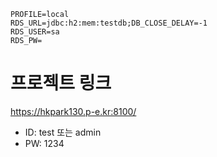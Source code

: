 ```.env
PROFILE=local
RDS_URL=jdbc:h2:mem:testdb;DB_CLOSE_DELAY=-1
RDS_USER=sa
RDS_PW=

```

# 프로젝트 링크
https://hkpark130.p-e.kr:8100/

* ID: test 또는 admin 
* PW: 1234
